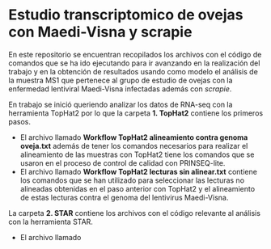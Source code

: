 # Estudio transcriptomico de ovejas con Maedi-Visna y scrapie

En este repositorio se encuentran recopilados los archivos con el código de comandos que se ha ido ejecutando para ir avanzando en la realización del trabajo y en la obtención de resultados usando como modelo el análisis de la muestra MS1 que pertenece al grupo de estudio de ovejas con la enfermedad lentiviral Maedi-Visna infectadas además con *scrapie*.

En trabajo se inició queriendo analizar los datos de RNA-seq con la herramienta TopHat2 por lo que la carpeta **1. TopHat2** contiene los primeros pasos.
- El archivo llamado **Workflow TopHat2 alineamiento contra genoma oveja.txt** además de tener los comandos necesarios para realizar el alineamiento de las muestras con TopHat2 tiene los comandos que se usaron en el proceso de control de calidad con PRINSEQ-lite.
- El archivo llamado **Workflow TopHat2 lecturas sin alinear.txt** contiene los comandos que se han utilizado para seleccionar las lecturas no alineadas obtenidas en el paso anterior con TopHat2 y el alineamiento de estas lecturas contra el genoma del lentivirus Maedi-Visna.

La carpeta **2. STAR** contiene los archivos con el código relevante al análisis con la herramienta STAR.
- El archivo llamado

